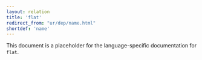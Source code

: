 ```yaml
---
layout: relation
title: 'flat'
redirect_from: "ur/dep/name.html"
shortdef: 'name'
---
```


This document is a placeholder for the language-specific documentation
for `flat`.
